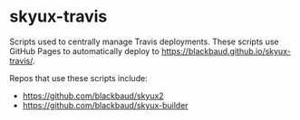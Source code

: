 # skyux-travis
Scripts used to centrally manage Travis deployments. These scripts use GitHub Pages to automatically deploy to https://blackbaud.github.io/skyux-travis/.

Repos that use these scripts include:
- https://github.com/blackbaud/skyux2
- https://github.com/blackbaud/skyux-builder
